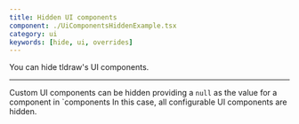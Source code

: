 ```yaml
---
title: Hidden UI components
component: ./UiComponentsHiddenExample.tsx
category: ui
keywords: [hide, ui, overrides]
---
```


You can hide tldraw's UI components.

---

Custom UI components can be hidden providing a `null` as the value for a component in `components In this case, all configurable UI components are hidden.
